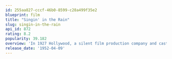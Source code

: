 ```yaml
---
id: 255aa827-cccf-46b0-8599-c28a499f35e2
blueprint: film
title: "Singin' in the Rain"
slug: singin-in-the-rain
api_id: 872
rating: 8.2
popularity: 39.182
overview: 'In 1927 Hollywood, a silent film production company and cast make a difficult transition to sound.'
release_date: '1952-04-09'
---
```

